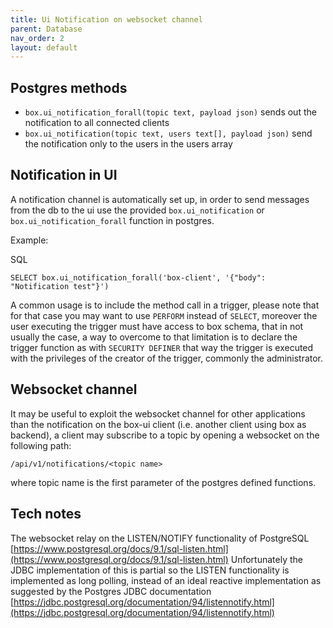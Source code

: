 ```yaml
---
title: Ui Notification on websocket channel
parent: Database
nav_order: 2
layout: default
---
```


## Postgres methods

- `box.ui_notification_forall(topic text, payload json)` sends out the notification to all connected clients
- `box.ui_notification(topic text, users text[], payload json)` send the notification only to the users in the users array

## Notification in UI
A notification channel is automatically set up, in order to send messages from the db to the ui use the provided `box.ui_notification` or `box.ui_notification_forall` function in postgres.

Example:

SQL
```
SELECT box.ui_notification_forall('box-client', '{"body": "Notification test"}')
```

A common usage is to include the method call in a trigger, please note that for that case you may want to use `PERFORM` instead of `SELECT`, moreover the user executing the trigger must have access to box schema, that in not usually the case, a way to overcome to that limitation is to declare the trigger function as with `SECURITY DEFINER` that way the trigger is executed with the privileges of the creator of the trigger, commonly the administrator. 

## Websocket channel
It may be useful to exploit the websocket channel for other applications than the notification on the box-ui client (i.e. another client using box as backend), a client may subscribe to a topic by opening a websocket on the following path:

`/api/v1/notifications/<topic name>`

where topic name is the first parameter of the postgres defined functions.

## Tech notes
The websocket relay on the LISTEN/NOTIFY functionality of PostgreSQL [https://www.postgresql.org/docs/9.1/sql-listen.html](https://www.postgresql.org/docs/9.1/sql-listen.html)
Unfortunately the JDBC implementation of this is partial so the LISTEN functionality is implemented as long polling, instead of an ideal reactive implementation as suggested by the Postgres JDBC documentation [https://jdbc.postgresql.org/documentation/94/listennotify.html](https://jdbc.postgresql.org/documentation/94/listennotify.html)